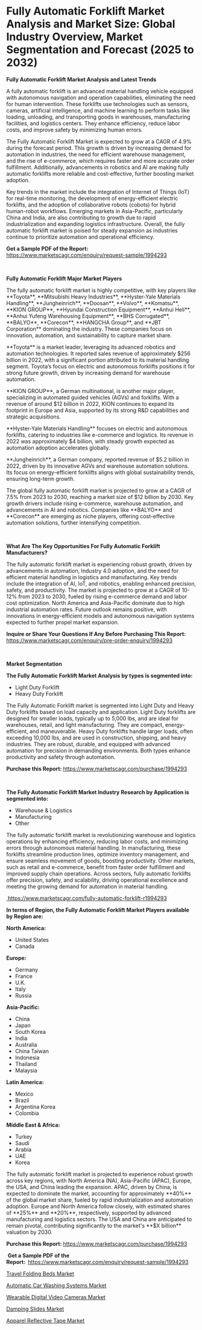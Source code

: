 <p><h1>Fully Automatic Forklift Market Analysis and Market Size: Global Industry Overview, Market Segmentation and Forecast (2025 to 2032)</h1></p><p><strong>Fully Automatic Forklift Market Analysis and Latest Trends</strong></p>
<p><p>A fully automatic forklift is an advanced material handling vehicle equipped with autonomous navigation and operation capabilities, eliminating the need for human intervention. These forklifts use technologies such as sensors, cameras, artificial intelligence, and machine learning to perform tasks like loading, unloading, and transporting goods in warehouses, manufacturing facilities, and logistics centers. They enhance efficiency, reduce labor costs, and improve safety by minimizing human errors.</p><p>The Fully Automatic Forklift Market is expected to grow at a CAGR of 4.9% during the forecast period. This growth is driven by increasing demand for automation in industries, the need for efficient warehouse management, and the rise of e-commerce, which requires faster and more accurate order fulfillment. Additionally, advancements in robotics and AI are making fully automatic forklifts more reliable and cost-effective, further boosting market adoption.</p><p>Key trends in the market include the integration of Internet of Things (IoT) for real-time monitoring, the development of energy-efficient electric forklifts, and the adoption of collaborative robots (cobots) for hybrid human-robot workflows. Emerging markets in Asia-Pacific, particularly China and India, are also contributing to growth due to rapid industrialization and expanding logistics infrastructure. Overall, the fully automatic forklift market is poised for steady expansion as industries continue to prioritize automation and operational efficiency.</p></p>
<p><strong>Get a Sample PDF of the Report:&nbsp;</strong> <a href="https://www.marketscagr.com/enquiry/request-sample/1994293?utm_campaign=1920&utm_medium=2&utm_source=Github&utm_content=ia&utm_term=24012025&utm_id=fully-automatic-forklift">https://www.marketscagr.com/enquiry/request-sample/1994293</a></p>
<p>&nbsp;</p>
<p><strong>Fully Automatic Forklift Major Market Players</strong></p>
<p><p>The fully automatic forklift market is highly competitive, with key players like **Toyota**, **Mitsubishi Heavy Industries**, **Hyster-Yale Materials Handling**, **Jungheinrich**, **Doosan**, **Volvo**, **Komatsu**, **KION GROUP**, **Hyundai Construction Equipment**, **Anhui Heli**, **Anhui Yufeng Warehousing Equipment**, **BHS Corrugated**, **BALYO**, **Corecon**, **HANGCHA Group**, and **JBT Corporation** dominating the industry. These companies focus on innovation, automation, and sustainability to capture market share.</p><p>**Toyota** is a market leader, leveraging its advanced robotics and automation technologies. It reported sales revenue of approximately $256 billion in 2022, with a significant portion attributed to its material handling segment. Toyota’s focus on electric and autonomous forklifts positions it for strong future growth, driven by increasing demand for warehouse automation.</p><p>**KION GROUP**, a German multinational, is another major player, specializing in automated guided vehicles (AGVs) and forklifts. With a revenue of around $12 billion in 2022, KION continues to expand its footprint in Europe and Asia, supported by its strong R&D capabilities and strategic acquisitions.</p><p>**Hyster-Yale Materials Handling** focuses on electric and autonomous forklifts, catering to industries like e-commerce and logistics. Its revenue in 2022 was approximately $4 billion, with steady growth expected as automation adoption accelerates globally.</p><p>**Jungheinrich**, a German company, reported revenue of $5.2 billion in 2022, driven by its innovative AGVs and warehouse automation solutions. Its focus on energy-efficient forklifts aligns with global sustainability trends, ensuring long-term growth.</p><p>The global fully automatic forklift market is projected to grow at a CAGR of 7.5% from 2023 to 2030, reaching a market size of $12 billion by 2030. Key growth drivers include rising e-commerce, warehouse automation, and advancements in AI and robotics. Companies like **BALYO** and **Corecon** are emerging as niche players, offering cost-effective automation solutions, further intensifying competition.</p></p>
<p>&nbsp;</p>
<p><strong>What Are The Key Opportunities For Fully Automatic Forklift Manufacturers?</strong></p>
<p><p>The fully automatic forklift market is experiencing robust growth, driven by advancements in automation, Industry 4.0 adoption, and the need for efficient material handling in logistics and manufacturing. Key trends include the integration of AI, IoT, and robotics, enabling enhanced precision, safety, and productivity. The market is projected to grow at a CAGR of 10-12% from 2023 to 2030, fueled by rising e-commerce demand and labor cost optimization. North America and Asia-Pacific dominate due to high industrial automation rates. Future outlook remains positive, with innovations in energy-efficient models and autonomous navigation systems expected to further propel market expansion.</p></p>
<p><strong>Inquire or Share Your Questions If Any Before Purchasing This Report:</strong> <a href="https://www.marketscagr.com/enquiry/pre-order-enquiry/1994293?utm_campaign=1920&utm_medium=2&utm_source=Github&utm_content=ia&utm_term=24012025&utm_id=fully-automatic-forklift">https://www.marketscagr.com/enquiry/pre-order-enquiry/1994293</a></p>
<p>&nbsp;</p>
<p><strong>Market Segmentation</strong></p>
<p><strong>The Fully Automatic Forklift Market Analysis by types is segmented into:</strong></p>
<p><ul><li>Light Duty Forklift</li><li>Heavy Duty Forklift</li></ul></p>
<p><p>The Fully Automatic Forklift market is segmented into Light Duty and Heavy Duty forklifts based on load capacity and application. Light Duty forklifts are designed for smaller loads, typically up to 5,000 lbs, and are ideal for warehouses, retail, and light manufacturing. They are compact, energy-efficient, and maneuverable. Heavy Duty forklifts handle larger loads, often exceeding 10,000 lbs, and are used in construction, shipping, and heavy industries. They are robust, durable, and equipped with advanced automation for precision in demanding environments. Both types enhance productivity and safety through automation.</p></p>
<p><strong>Purchase this Report:&nbsp;</strong><a href="https://www.marketscagr.com/purchase/1994293?utm_campaign=1920&utm_medium=2&utm_source=Github&utm_content=ia&utm_term=24012025&utm_id=fully-automatic-forklift">https://www.marketscagr.com/purchase/1994293</a></p>
<p>&nbsp;</p>
<p><strong>The Fully Automatic Forklift Market Industry Research by Application is segmented into:</strong></p>
<p><ul><li>Warehouse & Logistics</li><li>Manufacturing</li><li>Other</li></ul></p>
<p><p>The fully automatic forklift market is revolutionizing warehouse and logistics operations by enhancing efficiency, reducing labor costs, and minimizing errors through autonomous material handling. In manufacturing, these forklifts streamline production lines, optimize inventory management, and ensure seamless movement of goods, boosting productivity. Other markets, such as retail and e-commerce, benefit from faster order fulfillment and improved supply chain operations. Across sectors, fully automatic forklifts offer precision, safety, and scalability, driving operational excellence and meeting the growing demand for automation in material handling.</p></p>
<p><a href="https://www.marketscagr.com/fully-automatic-forklift-r1994293?utm_campaign=1920&utm_medium=2&utm_source=Github&utm_content=ia&utm_term=24012025&utm_id=fully-automatic-forklift">&nbsp;https://www.marketscagr.com/fully-automatic-forklift-r1994293</a></p>
<p><strong>In terms of Region, the Fully Automatic Forklift Market Players available by Region are:</strong></p>
<p>
    <p> <strong> North America: </strong>
        <ul>
            <li>United States</li>
            <li>Canada</li>
        </ul>
        </p> 
    <p> <strong> Europe: </strong>
        <ul>
            <li>Germany</li>
            <li>France</li>
            <li>U.K.</li>
            <li>Italy</li>
            <li>Russia</li>
        </ul>
        </p> 
    <p> <strong> Asia-Pacific: </strong>
        <ul>
            <li>China</li>
            <li>Japan</li>
            <li>South Korea</li>
            <li>India</li>
            <li>Australia</li>
            <li>China Taiwan</li>
            <li>Indonesia</li>
            <li>Thailand</li>
            <li>Malaysia</li>
        </ul>
        </p> 
    <p> <strong> Latin America: </strong>
        <ul>
            <li>Mexico</li>
            <li>Brazil</li>
            <li>Argentina Korea</li>
            <li>Colombia</li>
        </ul>
        </p> 
    <p> <strong> Middle East & Africa: </strong>
        <ul>
            <li>Turkey</li>
            <li>Saudi</li>
            <li>Arabia</li>
            <li>UAE</li>
            <li>Korea</li>
        </ul>
    </p>
    </p>
<p><p>The fully automatic forklift market is projected to experience robust growth across key regions, with North America (NA), Asia-Pacific (APAC), Europe, the USA, and China leading the expansion. APAC, driven by China, is expected to dominate the market, accounting for approximately **40%** of the global market share, fueled by rapid industrialization and automation adoption. Europe and North America follow closely, with estimated shares of **25%** and **20%**, respectively, supported by advanced manufacturing and logistics sectors. The USA and China are anticipated to remain pivotal, contributing significantly to the market's **$X billion** valuation by 2030.</p></p>
<p><strong>Purchase this Report: </strong><a href="https://www.marketscagr.com/purchase/1994293?utm_campaign=1920&utm_medium=2&utm_source=Github&utm_content=ia&utm_term=24012025&utm_id=fully-automatic-forklift">https://www.marketscagr.com/purchase/1994293</a></p>
<p>&nbsp;<strong>Get a Sample PDF of the Report:&nbsp;&nbsp;</strong><a href="https://www.marketscagr.com/enquiry/request-sample/1994293?utm_campaign=1920&utm_medium=2&utm_source=Github&utm_content=ia&utm_term=24012025&utm_id=fully-automatic-forklift">https://www.marketscagr.com/enquiry/request-sample/1994293</a></p>
<p><strong></strong></p>
<p><p><a href="https://www.linkedin.com/pulse/travel-folding-beds-market-size-foreign-opportunities-refsc?utm_campaign=1920&utm_medium=2&utm_source=Github&utm_content=ia&utm_term=24012025&utm_id=fully-automatic-forklift">Travel Folding Beds Market</a></p><p><a href="https://www.linkedin.com/pulse/automatic-car-washing-systems-market-size-global-revenue-mn8be?utm_campaign=1920&utm_medium=2&utm_source=Github&utm_content=ia&utm_term=24012025&utm_id=fully-automatic-forklift">Automatic Car Washing Systems Market</a></p><p><a href="https://www.linkedin.com/pulse/global-wearable-digital-video-cameras-market-pulse-trends-czpde?utm_campaign=1920&utm_medium=2&utm_source=Github&utm_content=ia&utm_term=24012025&utm_id=fully-automatic-forklift">Wearable Digital Video Cameras Market</a></p><p><a href="https://www.linkedin.com/pulse/swot-analysis-regional-outlook-deployment-revenue-forecasts-j943e?utm_campaign=1920&utm_medium=2&utm_source=Github&utm_content=ia&utm_term=24012025&utm_id=fully-automatic-forklift">Damping Slides Market</a></p><p><a href="https://www.linkedin.com/pulse/comprehensive-apparel-reflective-tape-market-report-regional-pikue?utm_campaign=1920&utm_medium=2&utm_source=Github&utm_content=ia&utm_term=24012025&utm_id=fully-automatic-forklift">Apparel Reflective Tape Market</a></p></p>